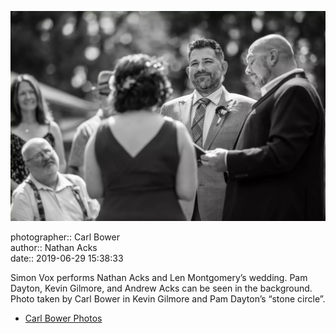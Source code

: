 ![Simon Vox performs Nathan Acks and Len Montgomery’s wedding](assets/2019-06-29-set-1-the-ceremony-18.webp)

photographer:: Carl Bower  
author:: Nathan Acks  
date:: 2019-06-29 15:38:33

Simon Vox performs Nathan Acks and Len Montgomery’s wedding. Pam Dayton, Kevin Gilmore, and Andrew Acks can be seen in the background. Photo taken by Carl Bower in Kevin Gilmore and Pam Dayton’s “stone circle”.

* [Carl Bower Photos](https://carlbowerphotos.com)
